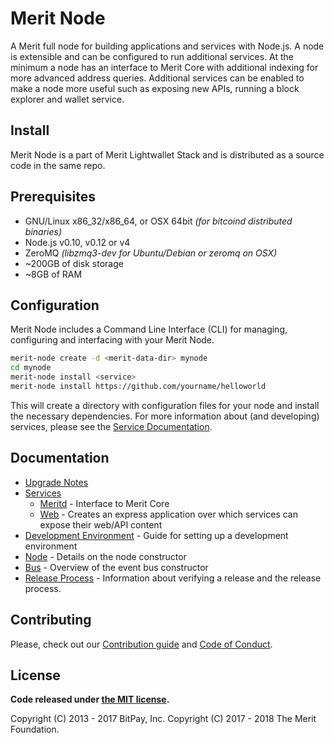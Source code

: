 Merit Node
============

A Merit full node for building applications and services with Node.js. A node is extensible and can be configured to run additional services. At the minimum a node has an interface to Merit Core with additional indexing for more advanced address queries. Additional services can be enabled to make a node more useful such as exposing new APIs, running a block explorer and wallet service.

## Install

Merit Node is a part of Merit Lightwallet Stack and is distributed as a source code in the same repo.

## Prerequisites

- GNU/Linux x86_32/x86_64, or OSX 64bit *(for bitcoind distributed binaries)*
- Node.js v0.10, v0.12 or v4
- ZeroMQ *(libzmq3-dev for Ubuntu/Debian or zeromq on OSX)*
- ~200GB of disk storage
- ~8GB of RAM

## Configuration

Merit Node includes a Command Line Interface (CLI) for managing, configuring and interfacing with your Merit Node.

```bash
merit-node create -d <merit-data-dir> mynode
cd mynode
merit-node install <service>
merit-node install https://github.com/yourname/helloworld
```

This will create a directory with configuration files for your node and install the necessary dependencies. For more information about (and developing) services, please see the [Service Documentation](docs/services.md).

## Documentation

- [Upgrade Notes](docs/upgrade.md)
- [Services](docs/services.md)
  - [Meritd](docs/services/meritd.md) - Interface to Merit Core
  - [Web](docs/services/web.md) - Creates an express application over which services can expose their web/API content
- [Development Environment](docs/development.md) - Guide for setting up a development environment
- [Node](docs/node.md) - Details on the node constructor
- [Bus](docs/bus.md) - Overview of the event bus constructor
- [Release Process](docs/release.md) - Information about verifying a release and the release process.

## Contributing

Please, check out our [Contribution guide](https://github.com/meritlabs/lightwallet-stack/blob/master/CONTRIBUTING.md) and [Code of Conduct](https://github.com/meritlabs/lightwallet-stack/blob/master/CODE_OF_CONDUCT.md).

## License

**Code released under [the MIT license](https://github.com/meritlabs/lightwallet-stack/blob/master/LICENSE).**

Copyright (C) 2013 - 2017 BitPay, Inc.
Copyright (C) 2017 - 2018 The Merit Foundation.

